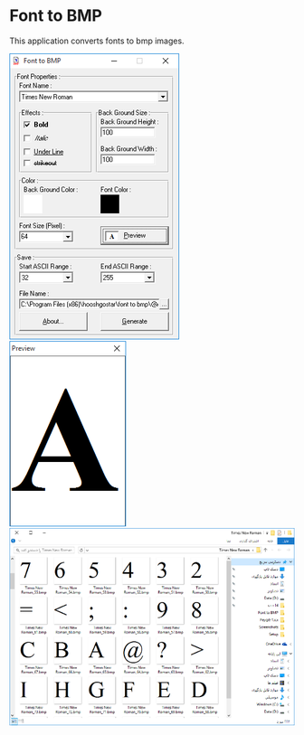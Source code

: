 # Font to BMP
This application converts fonts to bmp images.

![Alt text](/Screenshots/1.png?raw=true "Screenshot 1")
![Alt text](/Screenshots/2.png?raw=true "Screenshot 2")
![Alt text](/Screenshots/3.png?raw=true "Screenshot 3")
